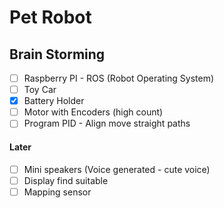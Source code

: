 # Pet Robot

## Brain Storming
[comment]: <> (- Arduino - Python - WIFI Shield)
- [ ] Raspberry PI - ROS (Robot Operating System)
- [ ] Toy Car
- [x] Battery Holder
- [ ] Motor with Encoders (high count)
- [ ] Program PID - Align move straight paths

#### Later
- [ ] Mini speakers (Voice generated - cute voice)
- [ ] Display find suitable
- [ ] Mapping sensor
